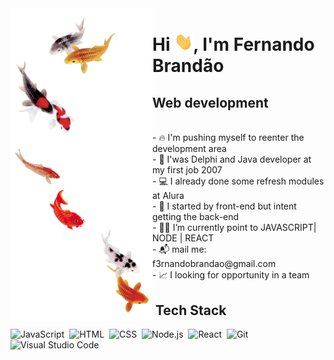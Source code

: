 
   <img align="left" alt="an avatar" height="500em" width="227" src="akira.png">

 
   <h1>  Hi <img src="hi.gif" width="30px">, I'm Fernando Brandão</h1> 
   <h2> Web development</h2>
   <br>
    - 🔥 I'm pushing myself to reenter the development area  <br>
    - 💾 I'was Delphi and Java developer at my first job 2007 <br>
    - 💻 I already done some refresh modules at Alura  <br>
    - 🔭 I started by front-end but intent getting the back-end <br>
    - 🧑‍💻 I’m currently point to JAVASCRIPT| NODE | REACT  <br>
    - 📬 mail me: f3rnandobrandao@gmail.com <br>
    - 📈 I looking for opportunity in a team <br>

## &nbsp;Tech Stack

![JavaScript](https://img.shields.io/badge/-JavaScript-05122A?style=flat&logo=javascript)&nbsp;
![HTML](https://img.shields.io/badge/-HTML-05122A?style=flat&logo=HTML5)&nbsp;
![CSS](https://img.shields.io/badge/-CSS-05122A?style=flat&logo=CSS3&logoColor=1572B6)&nbsp;
![Node.js](https://img.shields.io/badge/-Node.js-05122A?style=flat&logo=node.js)&nbsp;
![React](https://img.shields.io/badge/-React-05122A?style=flat&logo=react)&nbsp;
![Git](https://img.shields.io/badge/-Git-05122A?style=flat&logo=git)&nbsp;
![Visual Studio Code](https://img.shields.io/badge/-Visual%20Studio%20Code-05122A?style=flat&logo=visual-studio-code&logoColor=007ACC)&nbsp;

